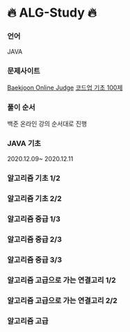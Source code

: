 # 🔥 ALG-Study 🔥

### 언어
JAVA

### 문제사이트
[Baekjoon Online Judge](https://www.acmicpc.net/)
[코드업 기초 100제](https://codeup.kr/problemsetsol.php?psid=23)

### 풀이 순서
백준 온라인 강의 순서대로 진행
### JAVA 기초
2020.12.09~ 2020.12.11

### 알고리즘 기초 1/2
### 알고리즘 기초 2/2
### 알고리즘 중급 1/3
### 알고리즘 중급 2/3
### 알고리즘 중급 3/3
### 알고리즘 고급으로 가는 연결고리 1/2
### 알고리즘 고급으로 가는 연결고리 2/2
### 알고리즘 고급
